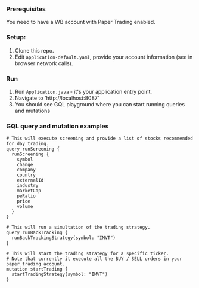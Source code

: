 ### Prerequisites

You need to have a WB account with Paper Trading enabled.

### Setup:

1. Clone this repo.
2. Edit `application-default.yaml`, provide your account information (see in browser network calls).

### Run

1. Run `Application.java` - it's your application entry point.
2. Navigate to 'http://localhost:8087'
3. You should see GQL playground where you can start running queries and mutations

### GQL query and mutation examples

```
# This will execute screening and provide a list of stocks recommended for day trading.
query runScreening {
  runScreening {
    symbol
    change
    company
    country
    externalId
    industry
    marketCap
    peRatio
    price
    volume
  }
}

# This will run a simultation of the trading strategy.
query runBackTracking {
  runBackTrackingStrategy(symbol: "IMVT")
}

# This will start the trading strategy for a specific ticker. 
# Note that currently it execute all the BUY / SELL orders in your paper trading account.
mutation startTrading {
  startTradingStrategy(symbol: "IMVT")
}

```
